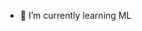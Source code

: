 - 🌱 I’m currently learning ML


<!---
ehooon/ehooon is a ✨ special ✨ repository because its `README.md` (this file) appears on your GitHub profile.
You can click the Preview link to take a look at your changes.
--->
